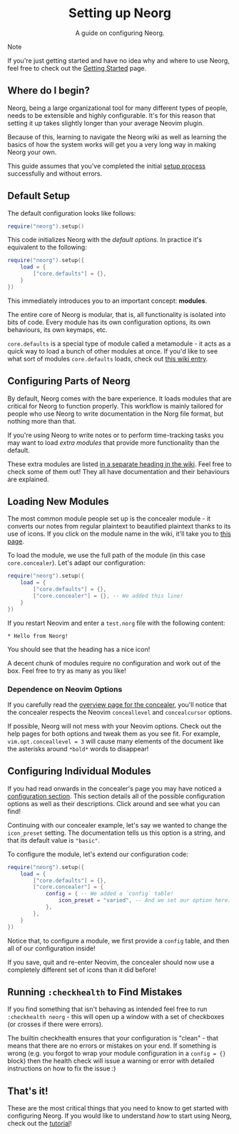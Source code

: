 <div align="center">

# Setting up Neorg

A guide on configuring Neorg.

</div>

> [!NOTE]
> If you're just getting started and have no idea why and where to use Neorg,
> feel free to check out the [Getting Started](https://github.com/nvim-neorg/neorg/wiki/Tutorial) page.

## Where do I begin?

Neorg, being a large organizational tool for many different types of people, needs to be
extensible and highly configurable. It's for this reason that setting it up takes slightly
longer than your average Neovim plugin.

Because of this, learning to navigate the Neorg wiki as well as learning the basics of how the system
works will get you a very long way in making Neorg your own.

This guide assumes that you've completed the initial [setup process](https://github.com/nvim-neorg/neorg?tab=readme-ov-file#-installation) successfully and without errors.

## Default Setup

The default configuration looks like follows:
```lua
require("neorg").setup()
```

This code initializes Neorg with the *default options*. In practice it's equivalent to the following:
```lua
require("neorg").setup({
    load = {
        ["core.defaults"] = {},
    }
})
```

This immediately introduces you to an important concept: **modules**.

The entire core of Neorg is modular, that is, all functionality is isolated into bits
of code. Every module has its own configuration options, its own behaviours,
its own keymaps, etc.

`core.defaults` is a special type of module called a metamodule - it acts as a quick way to load a bunch of other modules
at once. If you'd like to see what sort of modules `core.defaults` loads, check out [this wiki entry](https://github.com/nvim-neorg/neorg/wiki#default-modules).

## Configuring Parts of Neorg

By default, Neorg comes with the bare experience. It loads modules that are critical for Neorg to function
properly. This workflow is mainly tailored for people who use Neorg to write documentation in the Norg file format, but nothing more than that.

If you're using Neorg to write notes or to perform time-tracking tasks you may want to load *extra modules*
that provide more functionality than the default.

These extra modules are listed [in a separate heading in the wiki](https://github.com/nvim-neorg/neorg/wiki#other-modules). Feel free to check some of them out!
They all have documentation and their behaviours are explained.

## Loading New Modules

The most common module people set up is the concealer module - it converts our
notes from regular plaintext to beautified plaintext thanks to its use of
icons. If you click on the module name in the wiki, it'll take you to [this
page](https://github.com/nvim-neorg/neorg/wiki/Concealer).

To load the module, we use the full path of the module (in this case `core.concealer`).
Let's adapt our configuration:
```lua
require("neorg").setup({
    load = {
        ["core.defaults"] = {},
        ["core.concealer"] = {}, -- We added this line!
    }
})
```

If you restart Neovim and enter a `test.norg` file with the following content:
```norg
* Hello from Neorg!
```
You should see that the heading has a nice icon!

A decent chunk of modules require no configuration and work out of the box. Feel free to try as
many as you like!

### Dependence on Neovim Options

If you carefully read the [overview page for the concealer](https://github.com/nvim-neorg/neorg/wiki/Concealer#overview),
you'll notice that the concealer respects the Neovim `conceallevel` and `concealcursor` options.

If possible, Neorg will not mess with your Neovim options. Check out the help pages for both options
and tweak them as you see fit. For example, `vim.opt.conceallevel = 3` will cause many elements of the document
like the asterisks around `*bold*` words to disappear!

## Configuring Individual Modules

If you had read onwards in the concealer's page you may have noticed a [configuration section](https://github.com/nvim-neorg/neorg/wiki/Concealer#configuration).
This section details all of the possible configuration options as well as their descriptions. Click around and see what you can find!

Continuing with our concealer example, let's say we wanted to change the `icon_preset` setting.
The documentation tells us this option is a string, and that its default value is `"basic"`.

To configure the module, let's extend our configuration code:
```lua
require("neorg").setup({
    load = {
        ["core.defaults"] = {},
        ["core.concealer"] = {
            config = { -- We added a `config` table!
                icon_preset = "varied", -- And we set our option here.
            },
        },
    }
})
```

Notice that, to configure a module, we first provide a `config` table, and then all of our configuration inside!

If you save, quit and re-enter Neovim, the concealer should now use a completely different set of icons than it did before!

## Running `:checkhealth` to Find Mistakes

If you find something that isn't behaving as intended feel free to run `:checkhealth neorg` - this will open up a window with a set of checkboxes (or crosses if there were errors).

The builtin checkhealth ensures that your configuration is "clean" - that means that there are no errors or mistakes on your end. If something is wrong (e.g. you forgot to wrap your
module configuration in a `config = {}` block) then the health check will issue a warning or error with detailed instructions on how to fix the issue :)

<!-- TODO: dirman -->

## That's it!

These are the most critical things that you need to know to get started with configuring Neorg. If you would like to understand *how* to start using Neorg, check out the [tutorial](https://github.com/nvim-neorg/neorg/wiki/Tutorial)!
